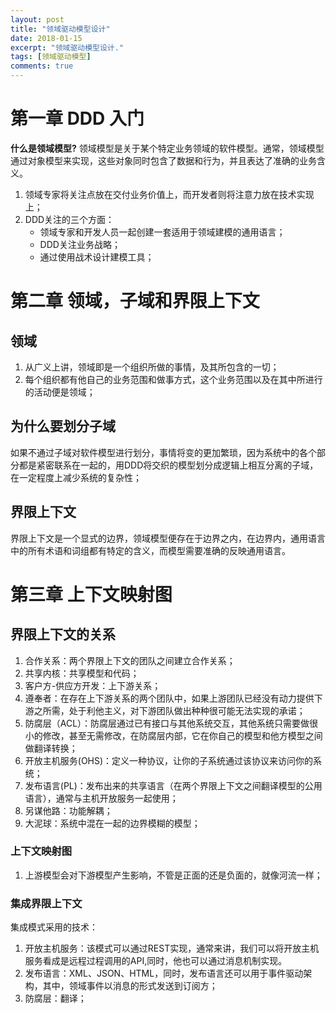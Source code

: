 ```yaml
---
layout: post
title: "领域驱动模型设计"
date: 2018-01-15
excerpt: "领域驱动模型设计."
tags: [领域驱动模型]
comments: true
---
```

# 第一章 DDD 入门
**什么是领域模型?**
领域模型是关于某个特定业务领域的软件模型。通常，领域模型通过对象模型来实现，这些对象同时包含了数据和行为，并且表达了准确的业务含义。
1. 领域专家将关注点放在交付业务价值上，而开发者则将注意力放在技术实现上；
1. DDD关注的三个方面：
   + 领域专家和开发人员一起创建一套适用于领域建模的通用语言；
   + DDD关注业务战略；
   + 通过使用战术设计建模工具；
# 第二章 领域，子域和界限上下文
## 领域
1. 从广义上讲，领域即是一个组织所做的事情，及其所包含的一切；
2. 每个组织都有他自己的业务范围和做事方式，这个业务范围以及在其中所进行的活动便是领域；
## 为什么要划分子域
如果不通过子域对软件模型进行划分，事情将变的更加繁琐，因为系统中的各个部分都是紧密联系在一起的，用DDD将交织的模型划分成逻辑上相互分离的子域，在一定程度上减少系统的复杂性；
## 界限上下文
界限上下文是一个显式的边界，领域模型便存在于边界之内，在边界内，通用语言中的所有术语和词组都有特定的含义，而模型需要准确的反映通用语言。

# 第三章 上下文映射图
## 界限上下文的关系
1. 合作关系：两个界限上下文的团队之间建立合作关系；
2. 共享内核：共享模型和代码；
3. 客户方-供应方开发：上下游关系；
4. 遵奉者：在存在上下游关系的两个团队中，如果上游团队已经没有动力提供下游之所需，处于利他主义，对下游团队做出种种很可能无法实现的承诺；
5. 防腐层（ACL）：防腐层通过已有接口与其他系统交互，其他系统只需要做很小的修改，甚至无需修改，在防腐层内部，它在你自己的模型和他方模型之间做翻译转换；
6. 开放主机服务(OHS)：定义一种协议，让你的子系统通过该协议来访问你的系统；
7. 发布语言(PL)：发布出来的共享语言（在两个界限上下文之间翻译模型的公用语言），通常与主机开放服务一起使用；
8. 另谋他路：功能解耦；
9. 大泥球：系统中混在一起的边界模糊的模型；
### 上下文映射图
1. 上游模型会对下游模型产生影响，不管是正面的还是负面的，就像河流一样；
### 集成界限上下文
集成模式采用的技术：
1. 开放主机服务：该模式可以通过REST实现，通常来讲，我们可以将开放主机服务看成是远程过程调用的API,同时，他也可以通过消息机制实现。
2. 发布语言：XML、JSON、HTML，同时，发布语言还可以用于事件驱动架构，其中，领域事件以消息的形式发送到订阅方；
3. 防腐层：翻译；


